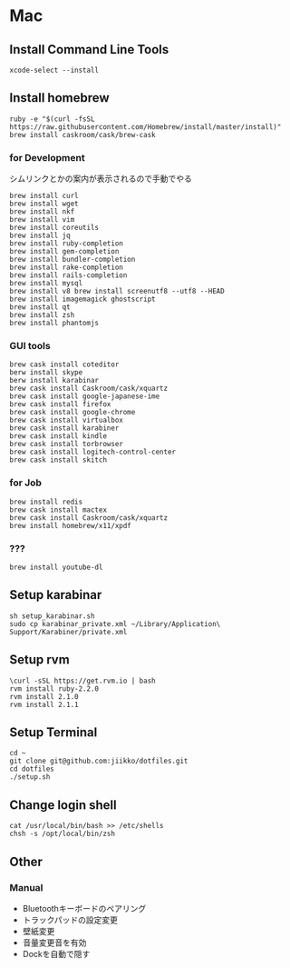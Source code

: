 # Mac
## Install Command Line Tools
```shell
xcode-select --install
```

## Install homebrew
```shell
ruby -e "$(curl -fsSL https://raw.githubusercontent.com/Homebrew/install/master/install)"
brew install caskroom/cask/brew-cask
```

### for Development
シムリンクとかの案内が表示されるので手動でやる
```
brew install curl
brew install wget
brew install nkf
brew install vim
brew install coreutils
brew install jq
brew install ruby-completion
brew install gem-completion
brew install bundler-completion
brew install rake-completion
brew install rails-completion
brew install mysql
brew install v8 brew install screenutf8 --utf8 --HEAD
brew install imagemagick ghostscript
brew install qt
brew install zsh
brew install phantomjs
```

### GUI tools
```
brew cask install coteditor
berw install skype
berw install karabinar
brew cask install Caskroom/cask/xquartz
brew cask install google-japanese-ime
brew cask install firefox
brew cask install google-chrome
brew cask install virtualbox
brew cask install karabiner
brew cask install kindle
brew cask install torbrowser
brew cask install logitech-control-center
brew cask install skitch
```
### for Job
```
brew install redis
brew cask install mactex
brew cask install Caskroom/cask/xquartz
brew install homebrew/x11/xpdf
```
### ???
```
brew install youtube-dl
```

## Setup karabinar
```shell
sh setup_karabinar.sh
sudo cp karabinar_private.xml ~/Library/Application\ Support/Karabiner/private.xml
```

## Setup rvm
```shell
\curl -sSL https://get.rvm.io | bash
rvm install ruby-2.2.0
rvm install 2.1.0
rvm install 2.1.1
```

## Setup Terminal
```shell
cd ~
git clone git@github.com:jiikko/dotfiles.git
cd dotfiles
./setup.sh
```

## Change login shell
```
cat /usr/local/bin/bash >> /etc/shells
chsh -s /opt/local/bin/zsh
```

## Other
### Manual
* Bluetoothキーボードのペアリング
* トラックパッドの設定変更
* 壁紙変更
* 音量変更音を有効
* Dockを自動で隠す
